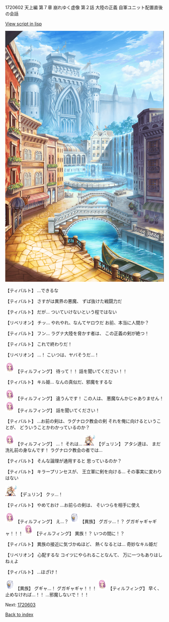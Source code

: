 1720602 天上編 第７章 崩れゆく虚像 第２話 大陸の正義 自軍ユニット配置直後の会話

[View script in lisp](../scripts/1720602.txt)

![006_town.png](../images/backgrounds/006_town.png)

【ティバルト】
…できるな

【ティバルト】
さすがは異界の悪魔、
ずば抜けた戦闘力だ

【ティバルト】
だが…
ついていけないという程ではない

【リベリオン】
チッ…
やれやれ、なんてヤロウだ
お前、本当に人間か？

【ティバルト】
フン…
ラグナ大陸を脅かす者は、
この正義の剣が絶つ！

【ティバルト】
これで終わりだ！

【リベリオン】
…！
こいつは、ヤバそうだ…！

<img src="../images/units/101411.png" alt="101411.png" height="34"/>
【ティルフィング】
待って！！
話を聞いてください！！

【ティバルト】
キル姫…
なんの真似だ、邪魔をするな

<img src="../images/units/101411.png" alt="101411.png" height="34"/>
【ティルフィング】
違うんです！
この人は、
悪魔なんかじゃありません！

<img src="../images/units/101411.png" alt="101411.png" height="34"/>
【ティルフィング】
話を聞いてください！

【ティバルト】
…お前の剣は、ラグナロク教会の剣
それを俺に向けるということが、
どういうことかわかっているのか？

<img src="../images/units/101411.png" alt="101411.png" height="34"/>
【ティルフィング】
…！
それは…

<img src="../images/units/0.png" alt="0.png" height="34"/>
【デュリン】
アタシ達は、
まだ洗礼前の身なんです！
ラグナロク教会の者では…

【ティバルト】
そんな論理が通用すると
思っているのか？

【ティバルト】
キラープリンセスが、
王立軍に剣を向ける…
その事実に変わりはない

<img src="../images/units/0.png" alt="0.png" height="34"/>
【デュリン】
クッ…！

【ティバルト】
やめておけ
…お前らの剣は、
そいつらを相手に使え

<img src="../images/units/101411.png" alt="101411.png" height="34"/>
【ティルフィング】
え…？

<img src="../images/units/810004.png" alt="810004.png" height="34"/>
【異族】
グガッ…！？
グガギャギャギャ！！！

<img src="../images/units/101411.png" alt="101411.png" height="34"/>
【ティルフィング】
異族！？
いつの間に！？

【ティバルト】
異族の接近に気づかぬほど、
熱くなるとは…
奇妙なキル姫だ

【リベリオン】
心配するな
コイツにやられることなんて、
万に一つもありはしねぇよ

【ティバルト】
…ほざけ！

<img src="../images/units/810004.png" alt="810004.png" height="34"/>
【異族】
グギャ…！
グガギャギャ！！！

<img src="../images/units/101411.png" alt="101411.png" height="34"/>
【ティルフィング】
早く、止めなければ…！！
…邪魔しないで！！！

Next: [1720603](1720603.md)

[Back to index](index.md)
